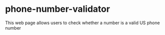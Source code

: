 # phone-number-validator
This web page allows users to check whether a number is a valid US phone number
